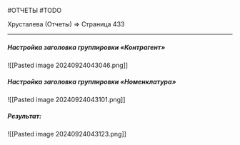 #ОТЧЕТЫ #TODO 

Хрусталева (Отчеты) => Страница 433

---
##### Настройка заголовка группировки «Контрагент»
![[Pasted image 20240924043046.png]]
##### Настройка заголовка группировки «Номенклатура»
![[Pasted image 20240924043101.png]]
##### Результат:
![[Pasted image 20240924043123.png]]
